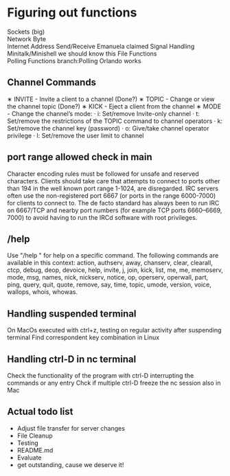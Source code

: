 #	Figuring out functions
Sockets (big)		
Network Byte		
Internet Address
Send/Receive						Emanuela			claimed
Signal Handling						Minitalk/Minishell	we should know this
File Functions		
Polling Functions	branch:Polling	Orlando				works

##  Channel Commands 

∗ INVITE - Invite a client to a channel (Done?)
∗ TOPIC - Change or view the channel topic (Done?)
∗ KICK - Eject a client from the channel
∗ MODE - Change the channel’s mode:
    · i: Set/remove Invite-only channel
    · t: Set/remove the restrictions of the TOPIC command to channel operators
    · k: Set/remove the channel key (password)
    · o: Give/take channel operator privilege
    · l: Set/remove the user limit to channel


## port range allowed check in main
Character encoding rules must be followed for unsafe and reserved characters. Clients should take care that attempts to connect to ports other than 194 in the well known port range 1-1024, are disregarded. IRC servers often use the non-registered port 6667 (or ports in the range 6000-7000) for clients to connect to.
The de facto standard has always been to run IRC on 6667/TCP and nearby port numbers (for example TCP ports 6660–6669, 7000) to avoid having to run the IRCd software with root privileges. 

## /help
Use "/help <command>" for help on a specific command.
The following commands are available in this context:
action, authserv, away, chanserv, clear, clearall, ctcp, debug, deop, devoice, help, invite, j, join, kick, list, me, me, memoserv, mode, msg, names, nick, nickserv, notice, op, operserv, operwall, part, ping, query, quit, quote, remove, say, time, topic, umode, version, voice, wallops, whois, whowas.



## Handling suspended terminal

On MacOs executed with ctrl+z, testing on regular activity after suspending terminal
Find correspondent key combination in Linux

## Handling ctrl-D in nc terminal

Check the functionality of the program with ctrl-D interrupting the commands or any entry
Chck if multiple ctrl-D freeze the nc session also in Mac


## Actual todo list
- Adjust file transfer for server changes
- File Cleanup
- Testing
- README.md
- Evaluate
- get outstanding, cause we deserve it!
